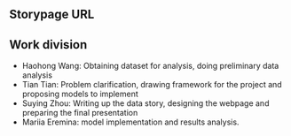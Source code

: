 ## Storypage URL

## Work division
+ Haohong Wang: Obtaining dataset for analysis, doing preliminary data analysis
+ Tian Tian: Problem clarification, drawing framework for the project and proposing models to implement 
+ Suying Zhou: Writing up the data story, designing the webpage and preparing the final presentation 
+ Mariia Eremina: model implementation and results analysis.



